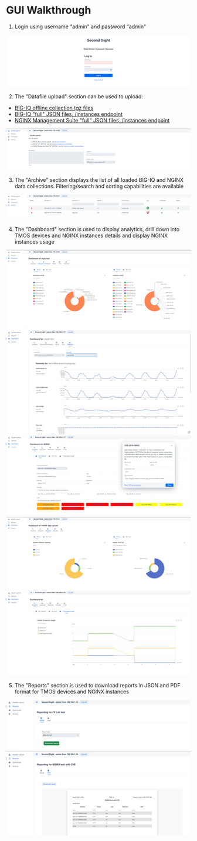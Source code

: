 # GUI Walkthrough

1. Login using username "admin" and password "admin"

<img src="/contrib/GUI/screenshots/1.login.png"/>

2. The "Datafile upload" section can be used to upload:
  - [BIG-IQ offline collection tgz files](https://github.com/F5Networks/SecondSight/tree/main/contrib/bigiq-collect)
  - [BIG-IQ "full" JSON files, /instances endpoint](https://github.com/F5Networks/SecondSight/blob/main/USAGE.md#big-iq)
  - [NGINX Management Suite "full" JSON files, /instances endpoint](https://github.com/F5Networks/SecondSight/blob/main/USAGE.md#nginx-instance-manager-2x)

<img src="/contrib/GUI/screenshots/2.upload.png"/>

3. The "Archive" section displays the list of all loaded BIG-IQ and NGINX data collections. Filtering/search and sorting capabilities are available

<img src="/contrib/GUI/screenshots/3.archive.png"/>

4. The "Dashboard" section is used to display analytics, drill down into TMOS devices and NGINX instances details and display NGINX instances usage

<img src="/contrib/GUI/screenshots/4.bigiq-swhw.png"/>
<img src="/contrib/GUI/screenshots/5.bigiq-telemetry.png"/>
<img src="/contrib/GUI/screenshots/6.nginx-analytics.png"/>
<img src="/contrib/GUI/screenshots/7.nginx-releases.png"/>
<img src="/contrib/GUI/screenshots/8.nginx-timebased.png"/>

5. The "Reports" section is used to download reports in JSON and PDF format for TMOS devices and NGINX instances

<img src="/contrib/GUI/screenshots/9.tmos-json-report.png"/>
<img src="/contrib/GUI/screenshots/10.nginx-pdf-report.png"/>
